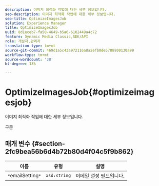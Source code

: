 ```yaml
---
description: 이미지 최적화 작업에 대한 세부 정보입니다.
seo-description: 이미지 최적화 작업에 대한 세부 정보입니다.
seo-title: OptimizeImagesJob
solution: Experience Manager
title: OptimizeImagesJob
uuid: 8d1eceb7-fa50-4649-b5a6-6102449a4c72
feature: Dynamic Media Classic,SDK/API
role: 개발자,관리자
translation-type: tm+mt
source-git-commit: 469d1a5c43a972116a8a2efb0de5708800130a99
workflow-type: tm+mt
source-wordcount: '38'
ht-degree: 13%

---
```



# OptimizeImagesJob{#optimizeimagesjob}

이미지 최적화 작업에 대한 세부 정보입니다.

구문

## 매개 변수 {#section-2fc9bea56b6d4b72b80d4f04c5f9b862}

| 이름 | 유형 | 설명 |
|---|---|---|
| `*`emailSetting`*` | `xsd:string` | 이메일 설정 필드입니다. |

